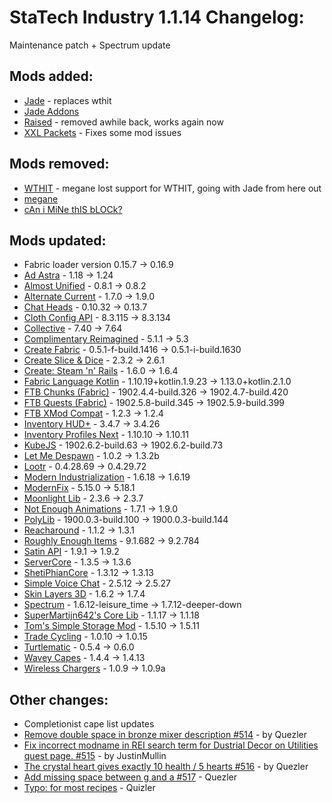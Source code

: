 # StaTech Industry 1.1.14 Changelog:
Maintenance patch + Spectrum update

## Mods added:
- [Jade](https://www.curseforge.com/minecraft/mc-mods/jade) - replaces wthit
- [Jade Addons](https://www.curseforge.com/minecraft/mc-mods/jade-addons-fabric)
- [Raised](https://www.curseforge.com/minecraft/mc-mods/raised) - removed awhile back, works again now
- [XXL Packets](https://www.curseforge.com/minecraft/mc-mods/xxl-packets) - Fixes some mod issues

## Mods removed:
- [WTHIT](https://www.curseforge.com/minecraft/mc-mods/wthit) - megane lost support for WTHIT, going with Jade from here out
- [megane](https://www.curseforge.com/minecraft/mc-mods/megane)
- [cAn i MiNe thIS bLOCk?](https://www.curseforge.com/minecraft/mc-mods/can-i-mine-this-block)

## Mods updated:
- Fabric loader version 0.15.7 -> 0.16.9
- [Ad Astra](https://www.curseforge.com/minecraft/mc-mods/ad-astra) - 1.18 -> 1.24
- [Almost Unified](https://www.curseforge.com/minecraft/mc-mods/almost-unified) - 0.8.1 -> 0.8.2
- [Alternate Current](https://www.curseforge.com/minecraft/mc-mods/alternate-current) - 1.7.0 -> 1.9.0
- [Chat Heads](https://www.curseforge.com/minecraft/mc-mods/chat-heads) - 0.10.32 -> 0.13.7
- [Cloth Config API](https://www.curseforge.com/minecraft/mc-mods/cloth-config) - 8.3.115 -> 8.3.134
- [Collective](https://www.curseforge.com/minecraft/mc-mods/collective) - 7.40 -> 7.64
- [Complimentary Reimagined](https://www.curseforge.com/minecraft/shaders/complementary-reimagined) - 5.1.1 -> 5.3
- [Create Fabric](https://www.curseforge.com/minecraft/mc-mods/create-fabric) - 0.5.1-f-build.1416 -> 0.5.1-i-build.1630
- [Create Slice & Dice](https://www.curseforge.com/minecraft/mc-mods/slice-and-dice) - 2.3.2 -> 2.6.1
- [Create: Steam 'n' Rails](https://www.curseforge.com/minecraft/mc-mods/create-steam-n-rails) - 1.6.0 -> 1.6.4
- [Fabric Language Kotlin](https://www.curseforge.com/minecraft/mc-mods/fabric-language-kotlin) - 1.10.19+kotlin.1.9.23 -> 1.13.0+kotlin.2.1.0
- [FTB Chunks (Fabric)](https://www.curseforge.com/minecraft/mc-mods/ftb-chunks-fabric) - 1902.4.4-build.326 -> 1902.4.7-build.420
- [FTB Quests (Fabric)](https://www.curseforge.com/minecraft/mc-mods/ftb-quests-fabric) - 1902.5.8-build.345 -> 1902.5.9-build.399
- [FTB XMod Compat](https://www.curseforge.com/minecraft/mc-mods/ftb-xmod-compat) - 1.2.3 -> 1.2.4
- [Inventory HUD+](https://www.curseforge.com/minecraft/mc-mods/inventory-hud-forge) - 3.4.7 -> 3.4.26
- [Inventory Profiles Next](https://www.curseforge.com/minecraft/mc-mods/inventory-profiles-next) - 1.10.10 -> 1.10.11
- [KubeJS](https://www.curseforge.com/minecraft/mc-mods/kubejs) - 1902.6.2-build.63 -> 1902.6.2-build.73
- [Let Me Despawn](https://www.curseforge.com/minecraft/mc-mods/let-me-despawn) - 1.0.2 -> 1.3.2b
- [Lootr](https://www.curseforge.com/minecraft/mc-mods/lootr-fabric) - 0.4.28.69 -> 0.4.29.72
- [Modern Industrialization](https://www.curseforge.com/minecraft/mc-mods/modern-industrialization) - 1.6.18 -> 1.6.19
- [ModernFix](https://www.curseforge.com/minecraft/mc-mods/modernfix) - 5.15.0 -> 5.18.1
- [Moonlight Lib](https://www.curseforge.com/minecraft/mc-mods/selene) - 2.3.6 -> 2.3.7
- [Not Enough Animations](https://www.curseforge.com/minecraft/mc-mods/not-enough-animations) - 1.7.1 -> 1.9.0
- [PolyLib](https://www.curseforge.com/minecraft/mc-mods/polylib) - 1900.0.3-build.100 -> 1900.0.3-build.144
- [Reacharound](https://www.curseforge.com/minecraft/mc-mods/reacharound) - 1.1.2 -> 1.3.1
- [Roughly Enough Items](https://www.curseforge.com/minecraft/mc-mods/roughly-enough-items) - 9.1.682 -> 9.2.784
- [Satin API](https://www.curseforge.com/minecraft/mc-mods/satin-api) - 1.9.1 -> 1.9.2
- [ServerCore](https://www.curseforge.com/minecraft/mc-mods/servercore) - 1.3.5 -> 1.3.6
- [ShetiPhianCore](https://www.curseforge.com/minecraft/mc-mods/shetiphiancore) - 1.3.12 -> 1.3.13
- [Simple Voice Chat](https://www.curseforge.com/minecraft/mc-mods/simple-voice-chat) - 2.5.12 -> 2.5.27
- [Skin Layers 3D](https://www.curseforge.com/minecraft/mc-mods/skin-layers-3d) - 1.6.2 -> 1.7.4
- [Spectrum](https://www.curseforge.com/minecraft/mc-mods/spectrum) - 1.6.12-leisure_time -> 1.7.12-deeper-down
- [SuperMartijn642's Core Lib](https://www.curseforge.com/minecraft/mc-mods/supermartijn642s-core-lib) - 1.1.17 -> 1.1.18
- [Tom's Simple Storage Mod](https://www.curseforge.com/minecraft/mc-mods/toms-storage-fabric) - 1.5.10 -> 1.5.11
- [Trade Cycling](https://www.curseforge.com/minecraft/mc-mods/trade-cycling) - 1.0.10 -> 1.0.15
- [Turtlematic](https://www.curseforge.com/minecraft/mc-mods/turtlematic) - 0.5.4 -> 0.6.0
- [Wavey Capes](https://www.curseforge.com/minecraft/mc-mods/waveycapes) - 1.4.4 -> 1.4.13
- [Wireless Chargers](https://www.curseforge.com/minecraft/mc-mods/wireless-chargers) - 1.0.9 -> 1.0.9a

## Other changes:
- Completionist cape list updates
- [Remove double space in bronze mixer description #514](https://github.com/TheStaticVoid/StaTech-Industry/pull/514) - by Quezler
- [Fix incorrect modname in REI search term for Dustrial Decor on Utilities quest page. #515](https://github.com/TheStaticVoid/StaTech-Industry/pull/515) - by JustinMullin
- [The crystal heart gives exactly 10 health / 5 hearts #516](https://github.com/TheStaticVoid/StaTech-Industry/pull/516) - by Quezler
- [Add missing space between g and a #517](https://github.com/TheStaticVoid/StaTech-Industry/pull/517) - Quezler
- [Typo: for most recipes](https://github.com/TheStaticVoid/StaTech-Industry/pull/519) - Quizler